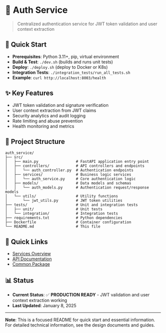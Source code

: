 # 🔐 Auth Service

> Centralized authentication service for JWT token validation and user context extraction

## 🚀 Quick Start
- **Prerequisites**: Python 3.11+, pip, virtual environment
- **Build & Test**: `./dev.sh` (builds and runs unit tests)
- **Deploy**: `./deploy.sh` (deploy to Docker or K8s)
- **Integration Tests**: `./integration_tests/run_all_tests.sh`
- **Example**: `curl http://localhost:8003/health`

## ✨ Key Features
- JWT token validation and signature verification
- User context extraction from JWT claims
- Security analytics and audit logging
- Rate limiting and abuse prevention
- Health monitoring and metrics

## 📁 Project Structure
```
auth_service/
├── src/
│   ├── main.py                 # FastAPI application entry point
│   ├── controllers/            # API controllers and endpoints
│   │   └── auth_controller.py  # Authentication endpoints
│   ├── services/               # Business logic services
│   │   └── auth_service.py     # Core authentication logic
│   ├── models/                 # Data models and schemas
│   │   └── auth_models.py      # Authentication request/response models
│   └── utils/                  # Utility functions
│       └── jwt_utils.py        # JWT token utilities
├── tests/                      # Unit and integration tests
│   ├── unit/                   # Unit tests
│   └── integration/            # Integration tests
├── requirements.txt            # Python dependencies
├── Dockerfile                  # Container configuration
└── README.md                   # This file
```

## 🔗 Quick Links
- [Services Overview](../README.md)
- [API Documentation](http://localhost:8003/docs)
- [Common Package](../common/README.md)

## 📊 Status
- **Current Status**: ✅ **PRODUCTION READY** - JWT validation and user context extraction working
- **Last Updated**: January 8, 2025

---

**Note**: This is a focused README for quick start and essential information. For detailed technical information, see the design documents and guides.